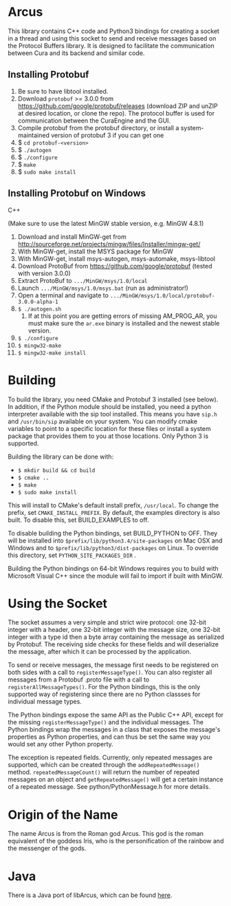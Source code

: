 Arcus
=====

This library contains C++ code and Python3 bindings for creating a socket in a thread
and using this socket to send and receive messages based on the Protocol Buffers
library. It is designed to facilitate the communication between Cura and its
backend and similar code.

Installing Protobuf
-------------------
1. Be sure to have libtool installed.
2. Download ```protobuf``` >= 3.0.0 from https://github.com/google/protobuf/releases (download ZIP and unZIP at desired location, or clone the repo). The protocol buffer is used for communication between the CuraEngine and the GUI.
3. Compile protobuf from the protobuf directory, or install a system-maintained version of protobuf 3 if you can get one
4. $ ```cd protobuf-<version>```
5. $ ```./autogen```
6. $ ```./configure```
7. $ ```make```
8. $ ```sudo make install```

Installing Protobuf on Windows
------------------------------
C++

(Make sure to use the latest MinGW stable version, e.g. MinGW 4.8.1)

1. Download and install MinGW-get from http://sourceforge.net/projects/mingw/files/Installer/mingw-get/
2. With MinGW-get, install the MSYS package for MinGW
3. With MinGW-get, install msys-autogen, msys-automake, msys-libtool
4. Download ProtoBuf from https://github.com/google/protobuf (tested with version 3.0.0)
5. Extract ProtoBuf to ```.../MinGW/msys/1.0/local```
6. Launch ```.../MinGW/msys/1.0/msys.bat``` (run as administrator!)
7. Open a terminal and navigate to ```.../MinGW/msys/1.0/local/protobuf-3.0.0-alpha-1```
8. ```$ ./autogen.sh```
   1. If at this point you are getting errors of missing AM_PROG_AR, you must make sure the ```ar.exe``` binary is installed and the newest stable version.
9. ```$ ./configure```
10. ```$ mingw32-make```
11. ```$ mingw32-make install```

Building
========

To build the library, you need CMake and Protobuf 3 installed (see below). In addition, if the
Python module should be installed, you need a python interpreter available with the sip tool
installed. This means you have ```sip.h``` and ```/usr/bin/sip``` available on your system. You
can modify cmake variables to point to a specific location for these files or install a system
package that provides them to you at those locations. Only Python 3 is supported.

Building the library can be done with:

- ```$ mkdir build && cd build```
- ```$ cmake ..```
- ```$ make```
- ```$ sudo make install```

This will install to CMake's default install prefix, ```/usr/local```. To change the
prefix, set ```CMAKE_INSTALL_PREFIX```. By default, the examples directory is also built.
To disable this, set BUILD_EXAMPLES to off.

To disable building the Python bindings, set BUILD_PYTHON to OFF. They will be installed
into ```$prefix/lib/python3.4/site-packages``` on Mac OSX and Windows and to
```$prefix/lib/python3/dist-packages``` on Linux. To override this directory, set
```PYTHON_SITE_PACKAGES_DIR``` .

Building the Python bindings on 64-bit Windows requires you to build with Microsoft Visual
C++ since the module will fail to import if built with MinGW.

Using the Socket
================

The socket assumes a very simple and strict wire protocol: one 32-bit integer with
a header, one 32-bit integer with the message size, one 32-bit integer with a type id
then a byte array containing the message as serialized by Protobuf. The receiving side
checks for these fields and will deserialize the message, after which it can be processed 
by the application.

To send or receive messages, the message first needs to be registered on both sides with 
a call to `registerMessageType()`. You can also register all messages from a Protobuf 
 .proto file with a call to `registerAllMessageTypes()`. For the Python bindings, this 
is the only supported way of registering since there are no Python classses for 
individual message types.

The Python bindings expose the same API as the Public C++ API, except for the missing
`registerMessageType()` and the individual messages. The Python bindings wrap the
messages in a class that exposes the message's properties as Python properties, and
can thus be set the same way you would set any other Python property. 

The exception is repeated fields. Currently, only repeated messages are supported, which
can be created through the `addRepeatedMessage()` method. `repeatedMessageCount()` will
return the number of repeated messages on an object and `getRepeatedMessage()` will get
a certain instance of a repeated message. See python/PythonMessage.h for more details.

Origin of the Name
==================

The name Arcus is from the Roman god Arcus. This god is the roman equivalent of
the goddess Iris, who is the personification of the rainbow and the messenger
of the gods.

Java
====
There is a Java port of libArcus, which can be found [here](https://github.com/Ocarthon/libArcus-Java).
